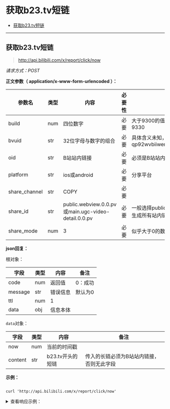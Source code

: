 # 获取b23.tv短链

- [获取b23.tv短链](#获取b23.tv短链)

---

## 获取b23.tv短链

> http://api.bilibili.com/x/report/click/now 

*请求方式：POST*

**正文参数（ application/x-www-form-urlencoded ）：**

| 参数名   | 类型 | 内容         | 必要性 | 备注                          |
| -------- | ---- | ------------ | ------ | ----------------------------- |
| build | num  | 四位数字 | 必要 | 大于9300的值均可，如9301, 9320, 9330 |
| bvuid | str  | 32位字母与数字的组合 | 必要 | 具体含义未知，如qp92wvbiiwercf5au381g1bzajou85hg |
| oid | str | B站站内链接 | 必要 | 必须是B站站内链接 |
| platform | str | ios或android | 必要 | 分享平台 |
| share_channel | str | COPY | 必要 |      |
| share_id | str | public.webview.0.0.pv或main.ugc-video-detail.0.0.pv | 必要 | 一般选择public.webview.0.0.pv，可以生成所有站内链接 |
| share_mode | num | 3 | 必要 | 似乎大于0的数字均可 |

**json回复：**

根对象：

| 字段    | 类型 | 内容     | 备注    |
| ------- | ---- | -------- | ------- |
| code    | num  | 返回值   | 0：成功 |
| message | str  | 错误信息 | 默认为0 |
| ttl     | num  | 1        |         |
| data    | obj  | 信息本体 |         |

`data`对象：

| 字段 | 类型 | 内容         | 备注 |
| ---- | ---- | ------------ | ---- |
| now  | num  | 当前的时间戳 |      |
| content  | str  | b23.tv开头的短链 | 传入的长链必须为B站站内链接，否则无此字段 |

**示例：**

```shell

curl 'http://api.bilibili.com/x/report/click/now'

```

<details>

<summary>查看响应示例：</summary>

```json

{

    "code": 0,

    "message": "0",

    "ttl": 1,

    "data": {

        "now": 1592666471

    }

}

```

</details>
